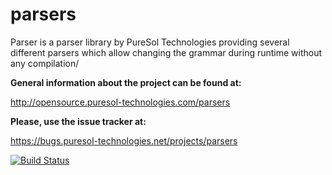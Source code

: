 parsers
=======

Parser is a parser library by PureSol Technologies providing several different parsers which allow changing the grammar during runtime without any compilation/

__General information about the project can be found at:__

http://opensource.puresol-technologies.com/parsers
    
__Please, use the issue tracker at:__

https://bugs.puresol-technologies.net/projects/parsers

[![Build Status](http://ci.puresol-technologies.net/view/Diverse/job/Parsers/badge/icon)](http://ci.puresol-technologies.net/view/Diverse/job/Parsers/)
